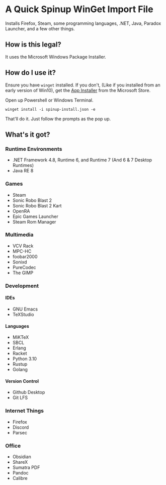 # A Quick Spinup WinGet Import File
Installs Firefox, Steam, some programming languages, .NET, Java, Paradox Launcher, and a few other things.

## How is this legal?
It uses the Microsoft Windows Package Installer.

## How do I use it?

Ensure you have `winget` installed. If you don't, (Like if you installed from an early version of Win10), get the [App Installer](https://apps.microsoft.com/store/detail/app-installer/9NBLGGH4NNS1?hl=en-us&gl=us) from the Microsoft Store.

Open up Powershell or Windows Terminal. 

`winget install -i spinup-install.json -e`

That'll do it. Just follow the prompts as the pop up.

## What's it got?
### Runtime Environments
- .NET Framework 4.8, Runtime 6, and Runtime 7 (And 6 & 7 Desktop Runtimes)
- Java RE 8

### Games
- Steam
- Sonic Robo Blast 2
- Sonic Robo Blast 2 Kart
- OpenRA
- Epic Games Launcher
- Steam Rom Manager

### Multimedia
- VCV Rack
- MPC-HC
- foobar2000
- Sonixd
- PureCodec
- The GIMP

### Development
#### IDEs
- GNU Emacs
- TeXStudio
#### Languages
- MiKTeX
- SBCL
- Erlang
- Racket
- Python 3.10
- Rustup
- Golang
#### Version Control
- Github Desktop
- Git LFS

### Internet Things
- Firefox
- Discord
- Parsec

### Office
- Obsidian
- ShareX
- Sumatra PDF
- Pandoc
- Calibre


